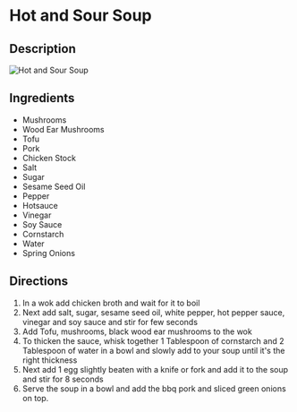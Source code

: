 # Hot and Sour Soup

## Description
![Hot and Sour Soup](https://www.themealdb.com/images/media/meals/1529445893.jpg "Hot and Sour Soup")

## Ingredients
- Mushrooms
- Wood Ear Mushrooms
- Tofu
- Pork
- Chicken Stock
- Salt
- Sugar
- Sesame Seed Oil
- Pepper
- Hotsauce
- Vinegar
- Soy Sauce
- Cornstarch
- Water
- Spring Onions

## Directions
1. In a wok add chicken broth and wait for it to boil
2. Next add salt, sugar, sesame seed oil, white pepper, hot pepper sauce, vinegar and soy sauce and stir for few seconds
3. Add Tofu, mushrooms, black wood ear mushrooms to the wok
4. To thicken the sauce, whisk together 1 Tablespoon of cornstarch and 2 Tablespoon of water in a bowl and slowly add to your soup until it's the right thickness
5. Next add 1 egg slightly beaten with a knife or fork and add it to the soup and stir for 8 seconds
6. Serve the soup in a bowl and add the bbq pork and sliced green onions on top.
